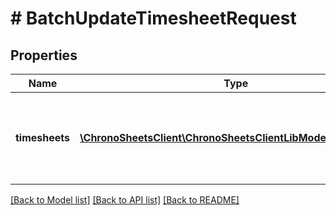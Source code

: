 # # BatchUpdateTimesheetRequest

## Properties

Name | Type | Description | Notes
------------ | ------------- | ------------- | -------------
**timesheets** | [**\ChronoSheetsClient\ChronoSheetsClientLibModel\Timesheet[]**](Timesheet.md) | A collection of Timesheet objects to be either created or updated | [optional] 

[[Back to Model list]](../../README.md#documentation-for-models) [[Back to API list]](../../README.md#documentation-for-api-endpoints) [[Back to README]](../../README.md)



